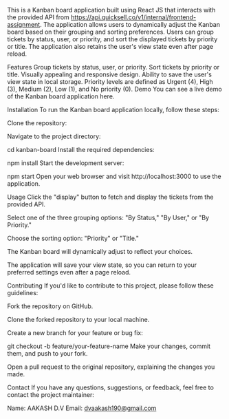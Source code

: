 This is a Kanban board application built using React JS that interacts with the provided API from https://api.quicksell.co/v1/internal/frontend-assignment. The application allows users to dynamically adjust the Kanban board based on their grouping and sorting preferences. Users can group tickets by status, user, or priority, and sort the displayed tickets by priority or title. The application also retains the user's view state even after page reload.

Features
Group tickets by status, user, or priority.
Sort tickets by priority or title.
Visually appealing and responsive design.
Ability to save the user's view state in local storage.
Priority levels are defined as Urgent (4), High (3), Medium (2), Low (1), and No priority (0).
Demo
You can see a live demo of the Kanban board application here.

Installation
To run the Kanban board application locally, follow these steps:

Clone the repository:

Navigate to the project directory:

cd kanban-board
Install the required dependencies:

npm install
Start the development server:

npm start
Open your web browser and visit http://localhost:3000 to use the application.

Usage
Click the "display" button to fetch and display the tickets from the provided API.

Select one of the three grouping options: "By Status," "By User," or "By Priority."

Choose the sorting option: "Priority" or "Title."

The Kanban board will dynamically adjust to reflect your choices.

The application will save your view state, so you can return to your preferred settings even after a page reload.

Contributing
If you'd like to contribute to this project, please follow these guidelines:

Fork the repository on GitHub.

Clone the forked repository to your local machine.

Create a new branch for your feature or bug fix:

git checkout -b feature/your-feature-name
Make your changes, commit them, and push to your fork.

Open a pull request to the original repository, explaining the changes you made.

Contact
If you have any questions, suggestions, or feedback, feel free to contact the project maintainer:

Name: AAKASH D.V
Email: dvaakash190@gmail.com
